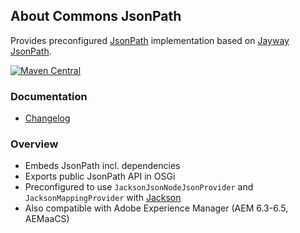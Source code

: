 ## About Commons JsonPath

Provides preconfigured [JsonPath][jsonpath] implementation based on [Jayway JsonPath][jayway-jsonpath].

[![Maven Central](https://maven-badges.herokuapp.com/maven-central/io.wcm.caravan/io.wcm.caravan.commons.jsonpath/badge.svg)](https://maven-badges.herokuapp.com/maven-central/io.wcm.caravan/io.wcm.caravan.commons.jsonpath)


### Documentation

* [Changelog][changelog]


[changelog]: changes-report.html


### Overview

* Embeds JsonPath incl. dependencies
* Exports public JsonPath API in OSGi
* Preconfigured to use `JacksonJsonNodeJsonProvider` and `JacksonMappingProvider` with [Jackson][jackson]
* Also compatible with Adobe Experience Manager (AEM 6.3-6.5, AEMaaCS)


[jsonpath]: http://goessner.net/articles/JsonPath/
[jayway-jsonpath]: https://github.com/jayway/JsonPath
[jackson]: https://github.com/FasterXML/jackson
